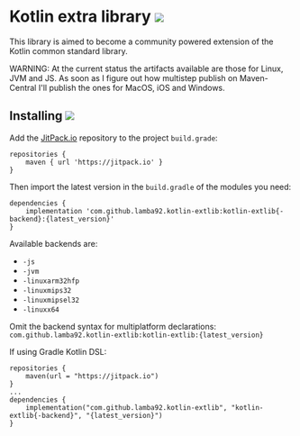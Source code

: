 # Kotlin extra library [![](https://jitpack.io/v/lamba92/kotlin-extlib.svg)](https://jitpack.io/#lamba92/kotlin-extlib)
This library is aimed to become a community powered extension of the Kotlin common standard library. 

WARNING: At the current status the artifacts available are those for Linux, JVM and JS. As soon as I figure out how multistep publish on Maven-Central I'll publish the ones for MacOS, iOS and Windows.

## Installing  [![](https://jitpack.io/v/lamba92/kotlin-extlib.svg)](https://jitpack.io/#lamba92/kotlin-extlib)

Add the [JitPack.io](http://jitpack.io) repository to the project `build.grade`:
```
repositories {
    maven { url 'https://jitpack.io' }
}
```

Then import the latest version in the `build.gradle` of the modules you need:

```
dependencies {
    implementation 'com.github.lamba92.kotlin-extlib:kotlin-extlib{-backend}:{latest_version}'
}
```
Available backends are:
- `-js`
- `-jvm`
- `-linuxarm32hfp`
- `-linuxmips32`
- `-linuxmipsel32`
- `-linuxx64`

Omit the backend syntax for multiplatform declarations: 
`com.github.lamba92.kotlin-extlib:kotlin-extlib:{latest_version}`


If using Gradle Kotlin DSL:
```
repositories {
    maven(url = "https://jitpack.io")
}
...
dependencies {
    implementation("com.github.lamba92.kotlin-extlib", "kotlin-extlib{-backend}", "{latest_version}")
}
